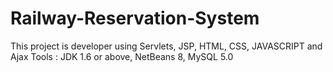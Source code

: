 # Railway-Reservation-System
This project is developer using Servlets, JSP, HTML, CSS, JAVASCRIPT and Ajax
Tools : JDK 1.6 or above, NetBeans 8, MySQL 5.0
